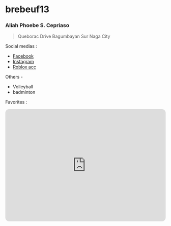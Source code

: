 # brebeuf13
### Aliah Phoebe S. Cepriaso 
> Queborac Drive Bagumbayan Sur Naga City

Social medias :
- [Facebook](https://www.facebook.com/AliahPhoebe/) 
- [Instagram](https://www.instagram.com/f.febzz/)
- [Roblox acc](https://www.roblox.com/users/4730596636/profile)

Others -
- Volleyball
- badminton
  
Favorites : 
<iframe style="border-radius:12px" src="https://open.spotify.com/embed/playlist/3RKLNp6YGKuhTFg09zsQLn?utm_source=generator" width="100%" height="352" frameBorder="0" allowfullscreen="" allow="autoplay; clipboard-write; encrypted-media; fullscreen; picture-in-picture" loading="lazy"></iframe>
